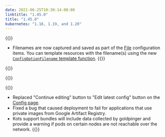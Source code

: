 ```yaml
---
date: 2021-06-25T10:30:14-08:00
linktitle: "1.45.0"
title: "1.45.0"
kubernetes: "1.18, 1.19, and 1.20"
---
```

{{<features>}}
* Filenames are now captured and saved as part of the [File](/reference/v1beta1/config/#file) configuration items. 
You can template resources with the filename(s) using the new [`ConfigOptionFilename` template function](/reference/template-functions/config-context/#configoptionfilename).
{{</features>}}

{{<changes>}}

{{</changes>}}

{{<fixes>}}
* Replaced "Continue editing" button to "Edit latest config" button on the [Config page](/kotsadm/installing/online-install/#config-screen).
* Fixed a bug that caused deployment to fail for applications that use private images from Google Artifact Registry.
* Kots support bundles will include data collected by goldpinger and provide a warning if pods on certain nodes are not reachable over the network.
{{</fixes>}}
